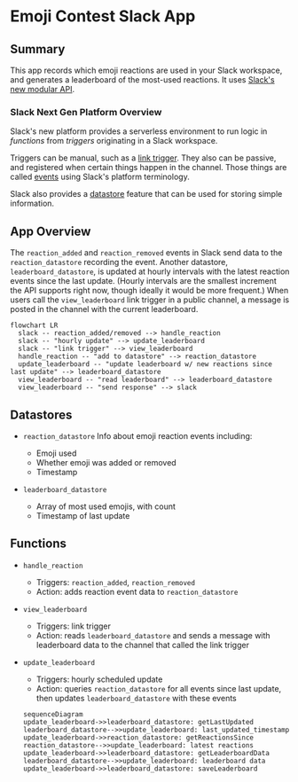 # Emoji Contest Slack App

## Summary

This app records which emoji reactions are used in your Slack workspace, and
generates a leaderboard of the most-used reactions. It uses
[Slack's new modular API](https://api.slack.com/future).

### Slack Next Gen Platform Overview

Slack's new platform provides a serverless environment to run logic in
_functions_ from _triggers_ originating in a Slack workspace.

Triggers can be manual, such as a
[link trigger](https://api.slack.com/future/triggers/link). They also can be
passive, and registered when certain things happen in the channel. Those things
are called [events](https://api.slack.com/future/triggers/event) using Slack's
platform terminology.

Slack also provides a [datastore](https://api.slack.com/future/datastores)
feature that can be used for storing simple information.

## App Overview

The `reaction_added` and `reaction_removed` events in Slack send data to the
`reaction_datastore` recording the event. Another datastore,
`leaderboard_datastore`, is updated at hourly intervals with the latest reaction
events since the last update. (Hourly intervals are the smallest increment the
API supports right now, though ideally it would be more frequent.) When users
call the `view_leaderboard` link trigger in a public channel, a message is
posted in the channel with the current leaderboard.

```mermaid
flowchart LR
  slack -- reaction_added/removed --> handle_reaction
  slack -- "hourly update" --> update_leaderboard
  slack -- "link trigger" --> view_leaderboard
  handle_reaction -- "add to datastore" --> reaction_datastore
  update_leaderboard -- "update leaderboard w/ new reactions since last update" --> leaderboard_datastore
  view_leaderboard -- "read leaderboard" --> leaderboard_datastore
  view_leaderboard -- "send response" --> slack
```

## Datastores

- `reaction_datastore` Info about emoji reaction events including:

  - Emoji used
  - Whether emoji was added or removed
  - Timestamp

- `leaderboard_datastore`
  - Array of most used emojis, with count
  - Timestamp of last update

## Functions

- `handle_reaction`

  - Triggers: `reaction_added`, `reaction_removed`
  - Action: adds reaction event data to `reaction_datastore`

- `view_leaderboard`

  - Triggers: link trigger
  - Action: reads `leaderboard_datastore` and sends a message with leaderboard
    data to the channel that called the link trigger

- `update_leaderboard`

  - Triggers: hourly scheduled update
  - Action: queries `reaction_datastore` for all events since last update, then
    updates `leaderboard_datastore` with these events

  ```mermaid
  sequenceDiagram
  update_leaderboard->>leaderboard_datastore: getLastUpdated
  leaderboard_datastore-->>update_leaderboard: last_updated_timestamp
  update_leaderboard->>reaction_datastore: getReactionsSince
  reaction_datastore-->>update_leaderboard: latest reactions
  update_leaderboard->>leaderboard_datastore: getLeaderboardData
  leaderboard_datastore-->>update_leaderboard: leaderboard data
  update_leaderboard->>leaderboard_datastore: saveLeaderboard
  ```
